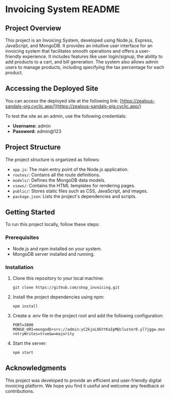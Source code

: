 # Invoicing System README

## Project Overview

This project is an Invoicing System, developed using Node.js, Express, JavaScript, and MongoDB. It provides an intuitive user interface for an invoicing system that facilitates smooth operations and offers a user-friendly experience. It includes features like user login/signup, the ability to add products to a cart, and bill generation. The system also allows admin users to manage products, including specifying the tax percentage for each product.

## Accessing the Deployed Site

You can access the deployed site at the following link:
[https://zealous-sandals-pig.cyclic.app/](https://zealous-sandals-pig.cyclic.app/)

To test the site as an admin, use the following credentials:
- **Username:** admin
- **Password:** admin@123

## Project Structure

The project structure is organized as follows:

- `app.js`: The main entry point of the Node.js application.
- `routes/`: Contains all the route definitions.
- `models/`: Defines the MongoDB data models.
- `views/`: Contains the HTML templates for rendering pages.
- `public/`: Stores static files such as CSS, JavaScript, and images.
- `package.json`: Lists the project's dependencies and scripts.

## Getting Started

To run this project locally, follow these steps:

### Prerequisites

- Node.js and npm installed on your system.
- MongoDB server installed and running.

### Installation

1. Clone this repository to your local machine:

   ```shell
   git clone https://github.com/shop_invoicing.git

2. Install the project dependencies using npm:
   
   ```shell
   npm install

3. Create a .env file in the project root and add the following configuration:

    ```shell
    PORT=3000
    MONGO_URI=mongodb+srv://admin:yC2kjoLOGYtKaIpM@cluster0.yl7jggw.mongodb.net/?retryWrites=true&w=majority
   
4. Start the server:
     ```shell
     npm start
     
## Acknowledgments
This project was developed to provide an efficient and user-friendly digital invoicing platform. We hope you find it useful and welcome any feedback or contributions.

